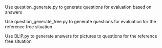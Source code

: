 Use question_generate.py to generate questions for evaluation based on answers

Use question_generate_free.py to generate questions for evaluation for the reference free situation

Use BLIP.py to generate answers for pictures to questions for the reference free situation

